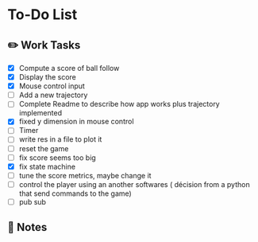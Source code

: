 # To-Do List

## ✏️ Work Tasks
- [x] Compute a score of ball follow
- [x] Display the score
- [x] Mouse control input
- [ ] Add a new trajectory
- [ ] Complete Readme to describe how app works plus trajectory implemented
- [x] fixed y dimension in mouse control
- [ ] Timer
- [ ] write res in a file to plot it
- [ ] reset the game
- [ ] fix score seems too big
- [x] fix state machine
- [ ] tune the score metrics, maybe change it 
- [ ] control the player using an another softwares ( décision from a python that send commands to the game)
- [ ] pub sub

## 📝 Notes

